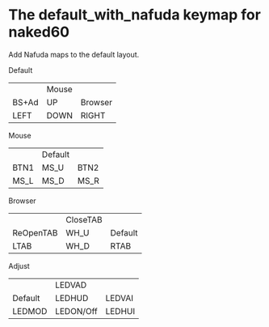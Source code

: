 # The default_with_nafuda keymap for naked60

Add&nbsp;Nafuda&nbsp;maps&nbsp;to&nbsp;the&nbsp;default&nbsp;layout.<br>

Default<br>
<table>
<tr>
<td></td>
<td>Mouse</td>
<td></td>
</tr><tr>
<td>BS+Ad</td>
<td>UP</td>
<td>Browser</td>
</tr><tr>
<td>LEFT</td>
<td>DOWN</td>
<td>RIGHT</td>
</tr>
</table>


Mouse<br>
<table>
<tr>
<td></td>
<td>Default</td>
<td></td>
</tr><tr>
<td>BTN1</td>
<td>MS_U</td>
<td>BTN2</td>
</tr><tr>
<td>MS_L</td>
<td>MS_D</td>
<td>MS_R</td>
</tr>
</table>


Browser<br>
<table>
<tr>
<td></td>
<td>CloseTAB</td>
<td></td>
</tr><tr>
<td>ReOpenTAB</td>
<td>WH_U</td>
<td>Default</td>
</tr><tr>
<td>LTAB</td>
<td>WH_D</td>
<td>RTAB</td>
</tr>
</table>


Adjust<br>
<table>
<tr>
<td></td>
<td>LEDVAD</td>
<td></td>
</tr><tr>
<td>Default</td>
<td>LEDHUD</td>
<td>LEDVAI</td>
</tr><tr>
<td>LEDMOD</td>
<td>LEDON/Off</td>
<td>LEDHUI</td>
</tr>
</table>

